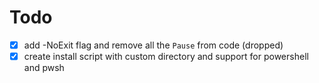 # Todo
- [x] add -NoExit flag and remove all the `Pause` from code (dropped)
- [x] create install script with custom directory and support for powershell and pwsh